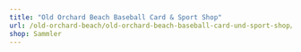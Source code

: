 ```yaml
---
title: "Old Orchard Beach Baseball Card & Sport Shop"
url: /old-orchard-beach/old-orchard-beach-baseball-card-und-sport-shop/
shop: Sammler
---
```

